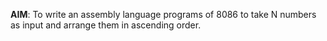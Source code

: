 **AIM**: 
To write an assembly language programs of 8086 to take N numbers as input and
arrange them in ascending order.
